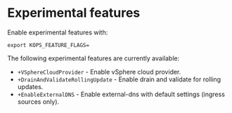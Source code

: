 # Experimental features

Enable experimental features with:

`export KOPS_FEATURE_FLAGS=`

The following experimental features are currently available:

* `+VSphereCloudProvider` - Enable vSphere cloud provider.
* `+DrainAndValidateRollingUpdate` - Enable drain and validate for rolling updates.
* `+EnableExternalDNS` - Enable external-dns with default settings (ingress sources only).
